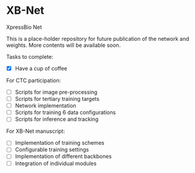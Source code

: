 # XB-Net
XpressBio Net

This is a place-holder repository for future publication of the network and weights.
More contents will be available soon.

Tasks to complete:
- [x] Have a cup of coffee

For CTC participation: 
- [ ] Scripts for image pre-processing
- [ ] Scripts for tertiary training targets
- [ ] Network implementation 
- [ ] Scripts for training 6 data configurations
- [ ] Scripts for inference and tracking

For XB-Net manuscript: 
- [ ] Implementation of training schemes
- [ ] Configurable training settings
- [ ] Implementation of different backbones
- [ ] Integration of individual modules
